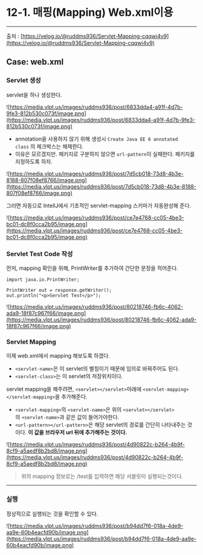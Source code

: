 # 12-1. 매핑(Mapping) Web.xml이용

---

출처 : [https://velog.io/@ruddms936/Servlet-Mapping-cqqwi4v9](https://velog.io/@ruddms936/Servlet-Mapping-cqqwi4v9)

## Case: web.xml

### Servlet 생성

servlet을 하나 생성한다.

![https://media.vlpt.us/images/ruddms936/post/6833dda4-a91f-4d7b-9fe3-812b530c073f/image.png](https://media.vlpt.us/images/ruddms936/post/6833dda4-a91f-4d7b-9fe3-812b530c073f/image.png)

- annotation을 사용하지 않기 위해 생성시 `Create Java EE 6 annotated class` 의 체크박스는 해제한다.
- 이유은 모르겠지만. 패키지로 구분하지 않으면 `url-pattern`이 실패한다. 패키지를 지정하도록 하자.

![https://media.vlpt.us/images/ruddms936/post/7d5cb018-73d8-4b3e-8188-807f08ef8766/image.png](https://media.vlpt.us/images/ruddms936/post/7d5cb018-73d8-4b3e-8188-807f08ef8766/image.png)

그러면 자동으로 IntellJ에서 기초적인 servlet-mapping 스키마가 자동완성해 준다.

![https://media.vlpt.us/images/ruddms936/post/ce7e4768-cc05-4be3-bc01-dc8f0cca2b95/image.png](https://media.vlpt.us/images/ruddms936/post/ce7e4768-cc05-4be3-bc01-dc8f0cca2b95/image.png)

### Servlet Test Code 작성

먼저, mapping 확인을 위해, PrintWriter를 추가하여 간단한 문장을 적어준다.

```
import java.io.PrintWriter;

PrintWriter out = response.getWriter();
out.println("<p>Servlet Test</p>");
```

![https://media.vlpt.us/images/ruddms936/post/80218746-fb6c-4062-ada9-18f87c967f66/image.png](https://media.vlpt.us/images/ruddms936/post/80218746-fb6c-4062-ada9-18f87c967f66/image.png)

### Servlet Mapping

이제 web.xml에서 mapping 해보도록 하겠다.

- `<servlet-name>`은 이 servlet의 별칭이기 때문에 임의로 바꿔주어도 된다.
- `<servlet-class>`는 이 servlet의 저장위치이다.

servlet mapping을 해주려면, `<servlet></servlet>`아래에 `<servlet-mapping></servlet-mapping>`을 추가해준다.

- `<servlet-mapping>`의 `<servlet-name>`은 위의 `<servlet></servlet>`의 `<servlet-name>`과 같은 값이 들어가야한다.
- `<url-pattern></url-pattern>`은 해당 servlet의 경로를 간단히 나타내주는 것이다. **이 값을 브라우저 url 뒤에 추가해주는 것이다.**

![https://media.vlpt.us/images/ruddms936/post/4d90822c-b264-4b9f-8cf9-a5aedf8b2bd8/image.png](https://media.vlpt.us/images/ruddms936/post/4d90822c-b264-4b9f-8cf9-a5aedf8b2bd8/image.png)

> 위의 mapping 정보로는 /test를 입력하면 해당 서블릿이 실행되는것이다.
> 

---

### 실행

정상적으로 실행되는 것을 확인할 수 있다.

![https://media.vlpt.us/images/ruddms936/post/b94dd7f6-018a-4de9-aa9e-60b4eacfd90b/image.png](https://media.vlpt.us/images/ruddms936/post/b94dd7f6-018a-4de9-aa9e-60b4eacfd90b/image.png)